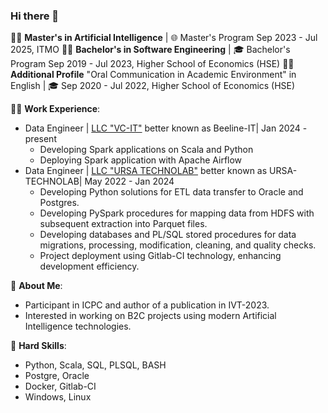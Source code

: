### Hi there 👋

<!--
**VorkhlikAS/VorkhlikAS** is a ✨ _special_ ✨ repository because its `README.md` (this file) appears on your GitHub profile.

Here are some ideas to get you started:

- 🔭 I’m currently working on ...
- 🌱 I’m currently learning ...
- 👯 I’m looking to collaborate on ...
- 🤔 I’m looking for help with ...
- 💬 Ask me about ...
- 📫 How to reach me: ...
- 😄 Pronouns: ...
- ⚡ Fun fact: ...
-->


👨‍🎓 **Master's in Artificial Intelligence** | 🌐 Master's Program Sep 2023 - Jul 2025, ITMO
👨‍🎓 **Bachelor's in Software Engineering** | 🎓 Bachelor's Program Sep 2019 - Jul 2023, Higher School of Economics (HSE)
👨‍🎓 **Additional Profile** "Oral Communication in Academic Environment" in English | 🎓 Sep 2020 - Jul 2022, Higher School of Economics (HSE)

👨‍💻 **Work Experience**:
- Data Engineer | [LLC "VC-IT"](https://vcomit.ru/) better known as Beeline-IT| Jan 2024 - present
  - Developing Spark applications on Scala and Python
  - Deploying Spark application with Apache Airflow
- Data Engineer | [LLC "URSA TECHNOLAB"](https://ursalab.ru/) better known as URSA-TECHNOLAB| May 2022 - Jan 2024
  - Developing Python solutions for ETL data transfer to Oracle and Postgres.
  - Developing PySpark procedures for mapping data from HDFS with subsequent extraction into Parquet files.
  - Developing databases and PL/SQL stored procedures for data migrations, processing, modification, cleaning, and quality checks.
  - Project deployment using Gitlab-CI technology, enhancing development efficiency.

📄 **About Me**:
- Participant in ICPC and author of a publication in IVT-2023.
- Interested in working on B2C projects using modern Artificial Intelligence technologies.

🚀 **Hard Skills**:
- Python, Scala, SQL, PLSQL, BASH
- Postgre, Oracle
- Docker, Gitlab-CI
- Windows, Linux
